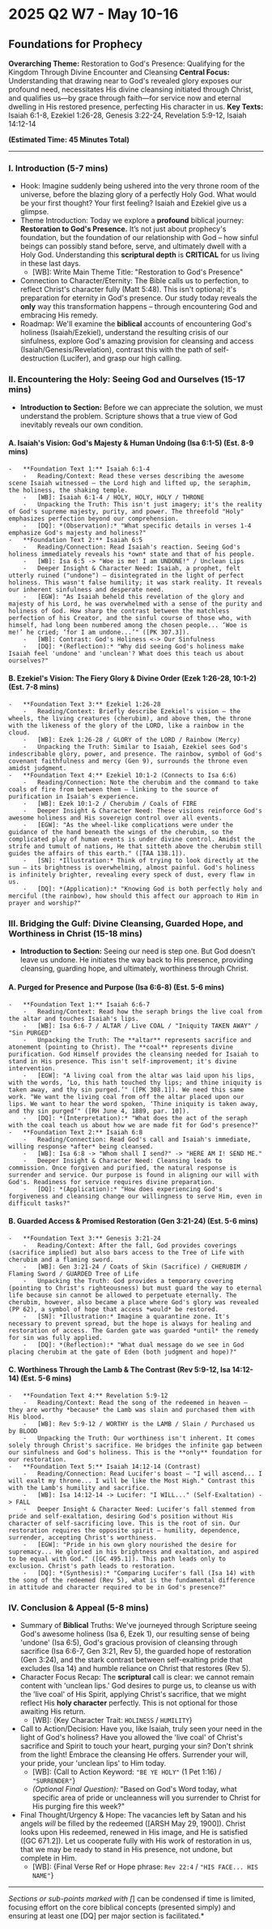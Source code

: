 # 2025 Q2 W7 - May 10-16
## Foundations for Prophecy

**Overarching Theme:** Restoration to God's Presence: Qualifying for the Kingdom Through Divine Encounter and Cleansing
**Central Focus:** Understanding that drawing near to God's revealed glory exposes our profound need, necessitates His divine cleansing initiated through Christ, and qualifies us—by grace through faith—for service now and eternal dwelling in His restored presence, perfecting His character in us.
**Key Texts:** Isaiah 6:1-8, Ezekiel 1:26-28, Genesis 3:22-24, Revelation 5:9-12, Isaiah 14:12-14

**(Estimated Time: 45 Minutes Total)**

---

### I. Introduction (5-7 mins)
-   Hook: Imagine suddenly being ushered into the very throne room of the universe, before the blazing glory of a perfectly Holy God. What would be your first thought? Your first feeling? Isaiah and Ezekiel give us a glimpse.
-   Theme Introduction: Today we explore a **profound** biblical journey: **Restoration to God's Presence.** It’s not just about prophecy's foundation, but the foundation of our relationship with God – how sinful beings can possibly stand before, serve, and ultimately dwell with a Holy God. Understanding this **scriptural depth** is **CRITICAL** for us living in these last days.
    -   [WB]: Write Main Theme Title: "Restoration to God's Presence"
-   Connection to Character/Eternity: The Bible calls us to perfection, to reflect Christ's character fully (Matt 5:48). This isn't optional; it's preparation for eternity in God's presence. Our study today reveals the **only** way this transformation happens – through encountering God and embracing His remedy.
-   Roadmap: We'll examine the **biblical** accounts of encountering God's holiness (Isaiah/Ezekiel), understand the resulting crisis of our sinfulness, explore God's amazing provision for cleansing and access (Isaiah/Genesis/Revelation), contrast this with the path of self-destruction (Lucifer), and grasp our high calling.

### II. Encountering the Holy: Seeing God and Ourselves (15-17 mins)
-   **Introduction to Section:** Before we can appreciate the solution, we must understand the problem. Scripture shows that a true view of God inevitably reveals our own condition.

#### A. Isaiah's Vision: God's Majesty & Human Undoing (Isa 6:1-5) (Est. 8-9 mins)
    -   **Foundation Text 1:** Isaiah 6:1-4
        -   Reading/Context: Read these verses describing the awesome scene Isaiah witnessed – the Lord high and lifted up, the seraphim, the holiness, the shaking temple.
        -   [WB]: Isaiah 6:1-4 / HOLY, HOLY, HOLY / THRONE
        -   Unpacking the Truth: This isn't just imagery; it's the reality of God's supreme majesty, purity, and power. The threefold "Holy" emphasizes perfection beyond our comprehension.
        -   [DQ]: *(Observation):* "What specific details in verses 1-4 emphasize God's majesty and holiness?"
    -   **Foundation Text 2:** Isaiah 6:5
        -   Reading/Connection: Read Isaiah's reaction. Seeing God's holiness immediately reveals his *own* state and that of his people.
        -   [WB]: Isa 6:5 -> "Woe is me! I am UNDONE!" / Unclean Lips
        -   Deeper Insight & Character Need: Isaiah, a prophet, felt utterly ruined ("undone") – disintegrated in the light of perfect holiness. This wasn't false humility; it was stark reality. It reveals our inherent sinfulness and desperate need.
        -   [EGW]: "As Isaiah beheld this revelation of the glory and majesty of his Lord, he was overwhelmed with a sense of the purity and holiness of God. How sharp the contrast between the matchless perfection of his Creator, and the sinful course of those who, with himself, had long been numbered among the chosen people... ‘Woe is me!’ he cried; ‘for I am undone...’" ([PK 307.3]).
        -   [WB]: Contrast: God's Holiness <-> Our Sinfulness
        -   [DQ]: *(Reflection):* "Why did seeing God's holiness make Isaiah feel 'undone' and 'unclean'? What does this teach us about ourselves?"

#### B. Ezekiel's Vision: The Fiery Glory & Divine Order (Ezek 1:26-28, 10:1-2) (Est. 7-8 mins)
    -   **Foundation Text 3:** Ezekiel 1:26-28
        -   Reading/Context: Briefly describe Ezekiel's vision – the wheels, the living creatures (cherubim), and above them, the throne with the likeness of the glory of the LORD, like a rainbow in the cloud.
        -   [WB]: Ezek 1:26-28 / GLORY of the LORD / Rainbow (Mercy)
        -   Unpacking the Truth: Similar to Isaiah, Ezekiel sees God's indescribable glory, power, and presence. The rainbow, symbol of God's covenant faithfulness and mercy (Gen 9), surrounds the throne even amidst judgment.
    -   **Foundation Text 4:** Ezekiel 10:1-2 (Connects to Isa 6:6)
        -   Reading/Connection: Note the cherubim and the command to take coals of fire from between them – linking to the source of purification in Isaiah's experience.
        -   [WB]: Ezek 10:1-2 / Cherubim / Coals of FIRE
        -   Deeper Insight & Character Need: These visions reinforce God's awesome holiness and His sovereign control over all events.
        -   [EGW]: "As the wheel-like complications were under the guidance of the hand beneath the wings of the cherubim, so the complicated play of human events is under divine control. Amidst the strife and tumult of nations, He that sitteth above the cherubim still guides the affairs of this earth." ([TAA 138.1]).
        -   [SN]: *Illustration:* Think of trying to look directly at the sun – its brightness is overwhelming, almost painful. God's holiness is infinitely brighter, revealing every speck of dust, every flaw in us.
        -   [DQ]: *(Application):* "Knowing God is both perfectly holy and merciful (the rainbow), how should this affect our approach to Him in prayer and worship?"

### III. Bridging the Gulf: Divine Cleansing, Guarded Hope, and Worthiness in Christ (15-18 mins)
-   **Introduction to Section:** Seeing our need is step one. But God doesn't leave us undone. He initiates the way back to His presence, providing cleansing, guarding hope, and ultimately, worthiness through Christ.

#### A. Purged for Presence and Purpose (Isa 6:6-8) (Est. 5-6 mins)
    -   **Foundation Text 1:** Isaiah 6:6-7
        -   Reading/Context: Read how the seraph brings the live coal from the altar and touches Isaiah's lips.
        -   [WB]: Isa 6:6-7 / ALTAR / Live COAL / "Iniquity TAKEN AWAY" / "Sin PURGED"
        -   Unpacking the Truth: The **altar** represents sacrifice and atonement (pointing to Christ). The **coal** represents divine purification. God Himself provides the cleansing needed for Isaiah to stand in His presence. This isn't self-improvement; it's divine intervention.
        -   [EGW]: "A living coal from the altar was laid upon his lips, with the words, ‘Lo, this hath touched thy lips; and thine iniquity is taken away, and thy sin purged.’" ([PK 308.1]). We need this same work. "We want the living coal from off the altar placed upon our lips. We want to hear the word spoken, ‘Thine iniquity is taken away, and thy sin purged’" ([RH June 4, 1889, par. 10]).
        -   [DQ]: *(Interpretation):* "What does the act of the seraph with the coal teach us about how we are made fit for God's presence?"
    -   **Foundation Text 2:** Isaiah 6:8
        -   Reading/Connection: Read God's call and Isaiah's immediate, willing response *after* being cleansed.
        -   [WB]: Isa 6:8 -> "Whom shall I send?" -> "HERE AM I! SEND ME."
        -   Deeper Insight & Character Need: Cleansing leads to commission. Once forgiven and purified, the natural response is surrender and service. Our purpose is found in aligning our will with God's. Readiness for service requires divine preparation.
        -   [DQ]: *(Application):* "How does experiencing God's forgiveness and cleansing change our willingness to serve Him, even in difficult tasks?"

#### B. Guarded Access & Promised Restoration (Gen 3:21-24) (Est. 5-6 mins)
    -   **Foundation Text 3:** Genesis 3:21-24
        -   Reading/Context: After the fall, God provides coverings (sacrifice implied) but also bars access to the Tree of Life with cherubim and a flaming sword.
        -   [WB]: Gen 3:21-24 / Coats of Skin (Sacrifice) / CHERUBIM / Flaming Sword / GUARDED Tree of Life
        -   Unpacking the Truth: God provides a temporary covering (pointing to Christ's righteousness) but must guard the way to eternal life because sin cannot be allowed to perpetuate eternally. The cherubim, however, also became a place where God's glory was revealed (PP 62), a symbol of hope that access *would* be restored.
        -   [SN]: *Illustration:* Imagine a quarantine zone. It's necessary to prevent spread, but the hope is always for healing and restoration of access. The Garden gate was guarded *until* the remedy for sin was fully applied.
        -   [DQ]: *(Reflection):* "What dual message do we see in God placing cherubim at the gate of Eden (both judgment and hope)?"

#### C. Worthiness Through the Lamb & The Contrast (Rev 5:9-12, Isa 14:12-14) (Est. 5-6 mins)
    -   **Foundation Text 4:** Revelation 5:9-12
        -   Reading/Context: Read the song of the redeemed in heaven – they are worthy *because* the Lamb was slain and purchased them with His blood.
        -   [WB]: Rev 5:9-12 / WORTHY is the LAMB / Slain / Purchased us by BLOOD
        -   Unpacking the Truth: Our worthiness isn't inherent. It comes solely through Christ's sacrifice. He bridges the infinite gap between our sinfulness and God's holiness. This is the **only** foundation for our restoration.
    -   **Foundation Text 5:** Isaiah 14:12-14 (Contrast)
        -   Reading/Connection: Read Lucifer's boast – "I will ascend... I will exalt my throne... I will be like the Most High." Contrast this with the Lamb's humility and sacrifice.
        -   [WB]: Isa 14:12-14 -> Lucifer: "I WILL..." (Self-Exaltation) -> FALL
        -   Deeper Insight & Character Need: Lucifer's fall stemmed from pride and self-exaltation, desiring God's position without His character of self-sacrificing love. This is the root of sin. Our restoration requires the opposite spirit – humility, dependence, surrender, accepting Christ's worthiness.
        -   [EGW]: "Pride in his own glory nourished the desire for supremacy... He gloried in his brightness and exaltation, and aspired to be equal with God." ([GC 495.1]). This path leads only to exclusion. Christ's path leads to restoration.
        -   [DQ]: *(Synthesis):* "Comparing Lucifer's fall (Isa 14) with the song of the redeemed (Rev 5), what is the fundamental difference in attitude and character required to be in God's presence?"

### IV. Conclusion & Appeal (5-8 mins)
-   Summary of **Biblical** Truths: We've journeyed through Scripture seeing God's awesome holiness (Isa 6, Ezek 1), our resulting sense of being 'undone' (Isa 6:5), God's gracious provision of cleansing through sacrifice (Isa 6:6-7, Gen 3:21, Rev 5), the guarded hope of restoration (Gen 3:24), and the stark contrast between self-exalting pride that excludes (Isa 14) and humble reliance on Christ that restores (Rev 5).
-   Character Focus Recap: The **scriptural** call is clear: we cannot remain content with 'unclean lips.' God desires to purge us, to cleanse us with the 'live coal' of His Spirit, applying Christ's sacrifice, that we might reflect His **holy character** perfectly. This is not optional for those awaiting His return.
    -   [WB]: {Key Character Trait: `HOLINESS` / `HUMILITY`}
-   Call to Action/Decision: Have you, like Isaiah, truly seen your need in the light of God's holiness? Have you allowed the 'live coal' of Christ's sacrifice and Spirit to touch your heart, purging your sin? Don't shrink from the light! Embrace the cleansing He offers. Surrender your will, your pride, your 'unclean lips' to Him today.
    -   [WB]: {Call to Action Keyword: ```"BE YE HOLY"``` (1 Pet 1:16) / ```"SURRENDER"```}
    -   *(Optional Final Question):* "Based on God's Word today, what specific area of pride or uncleanness will you surrender to Christ for His purging fire this week?"
-   Final Thought/Urgency & Hope: The vacancies left by Satan and his angels *will* be filled by the redeemed ([ARSH May 29, 1900]). Christ looks upon His redeemed, renewed in His image, and He is satisfied ([GC 671.2]). Let us cooperate fully with His work of restoration in us, that we may be ready to stand in His presence, not undone, but complete in Him.
    -   [WB]: {Final Verse Ref or Hope phrase: ```Rev 22:4``` / ```"HIS FACE... HIS NAME"```}

---
*Sections or sub-points marked with [*] can be condensed if time is limited, focusing effort on the core biblical concepts (presented simply) and ensuring at least one [DQ] per major section is facilitated.*
